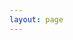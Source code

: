 ```yaml
---
layout: page
---
```


<script setup>
import fileUrl from './__x-mind/python.xmind?url';
import XMind from '@/components/xmind-viewer.vue';

const id = Symbol('css1')
</script>

<x-mind :fileUrl :id />
